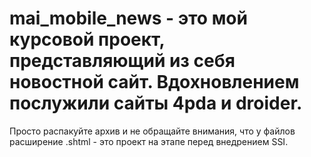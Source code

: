# mai_mobile_news - это мой курсовой проект, представляющий из себя новостной сайт. Вдохновлением послужили сайты 4pda и droider.
Просто распакуйте архив и не обращайте внимания, что у файлов расширение .shtml - это проект на этапе перед внедрением SSI.

